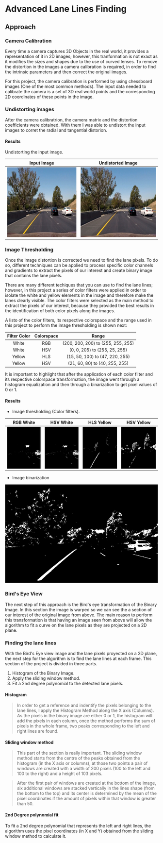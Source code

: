 # Advanced Lane Lines Finding

## Approach

### Camera Calibration
Every time a camera captures 3D Objects in the real world, it provides a representation of it in 2D images; however, this tranformation is not exact as it modifies the sizes and shapes due to the use of curved lenses. To remove the distortion in the images a camera calibration is required, in order to find the intrinsic parameters and then correct the original images.

For this project, the camera calibration is performed by using chessboard images (One of the most common methods). The input data needed to calibrate the camera is a set of 3D real world points and the corresponding 2D coordinates of these points in the image.

### Undistorting images
After the camera calibratrion, the camera matrix and the distortion coefficients were obtained. With them I was able to undistort the input images to corret the radial and tangential distorion.

#### Results
Undistorting the input image.

Input Image | Undistorted Image
------------|------------------
<img src = "./test_images_output/Image.jpg" width = "420" height = "230"/> | <img src = "./test_images_output/Udst%20Image.jpg" width = "420" height = "230"/>

### Image Thresholding
Once the image distortion is corrected we need to find the lane pixels. To do so, different techniques can be applied to process specific color channels and gradients to extract the pixels of our interest and create binary image that contains the lane pixels.

There are many different techiques that you can use to find the lane lines; however, in this project a series of color filters were applied in order to isolate the white and yellow elements in the image and therefore make the lanes clearly visible. The color filters were selected as the main method to extract the pixels of our interest, because they provided the best results in the identification of both color pixels along the images.

A listo of the color filters, its respective colorspace and the range used in this project to perform the image thresholding is shown next:

Filter Color | Colorspace | Range
:-----------:|:----------:|:----:
White        |    RGB     | (200, 200, 200) to (255, 255, 255)
White        |    HSV     | (0, 0, 205) to (255, 25, 255)
Yellow       |    HLS     | (15, 50, 100) to (47, 220, 255)
Yellow       |    HSV     | (21, 60, 80) to (40, 255, 255)

It is important to highlight that after the application of each color filter and its respective colorspace transformation, the image went through a histogram equalization and then through a binarization to get pixel values of 0 or 1.

#### Results
* Image thresholding (Color filters).

RGB White | HSV White | HLS Yellow | HSV Yellow
----------|-----------|------------|-----------
<img src = "./test_images_output/RGB%20White.jpg" width = "256" height = "138"/> | <img src = "./test_images_output/HSV%20White.jpg" width = "256" height = "138"/> | <img src = "./test_images_output/HLS%20Yellow.jpg" width = "256" height = "138"/> | <img src = "./test_images_output/HSV%20Yellow.jpg" width = "256" height = "138"/>

* Image binarization
<p align = "center">
<img src = "./test_images_output/Binary%20Image.jpg" width = "576" height = "324"/> 
</p>

### Bird's Eye View
The next step of this approach is the Bird's eye transformation of the Binary Image. In this section the image is warped so we can see the a section of our interest of the original image from above. The main reason to perform this transformation is that having an image seen from above will allow the algorithm to fit a curve on the lane pixels as they are projected on a 2D plane.


### Finding the lane lines 
With the Bird's Eye view image and the lane pixels proyected on a 2D plane, the next step for the algorithm is to find the lane lines at each frame. This section of the project is divided in three parts.


1.   Histogram of the Binary Image.
2.   Apply the sliding window method.
3.   Fit a 2nd degree polynomial to the detected lane pixels.

#### Histogram
>In order to get a reference and indentify the pixels belonging to the lane lines, I apply the Histogram Method along the X axis (Columns). As the pixels in the binary image are either 0 or 1, the histogram will add the pixels in each column,  once the method performs the sum of pixels in the whole frame, two peaks corresponding to the left and right lines are found.

#### Sliding window method

>This part of the section is really important. The sliding window method starts from the centre of the peaks obtained from the histogram (in the X axis or columns), at those two points a pair of windows are created with a width of 200 pixels (100 to the left and 100 to the right) and a height of 103 pixels. 
>

>After the first pair of windows are created at the bottom of the image, six additional windows are stacked vertically in the lines shape (from the bottom to the top) and its center is determined by the mean of the pixel coordinates if the amount of pixels within that window is greater than 50.

#### 2nd Degree polynomial fit

To fit a 2nd degree polynomial that represents the left and right lines, the algorithm uses the pixel coordinates (in X and Y) obtained from the sliding window method to calculate it. 
